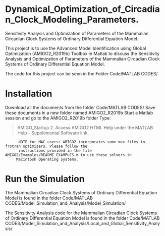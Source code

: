 # Dynamical_Optimization_of_Circadian_Clock_Modeling_Parameters.
Sensitivity Analysis and Optimization of Parameters of the Mammalian Circadian Clock Systems of Ordinary Differential Equation Model.

This project is to use the Advanced Model Identification using Global Optimization (AMIGO2_R2019b) Toolbox in Matlab to discuss the Sensitivity Analysis and Optimization of Parameters of the Mammalian Circadian Clock Systems of Ordinary Differential Equation Model.

The code for this project can be seen in the Folder Code/MATLAB CODES/.

# Installation

Download all the documents from the folder Code/MATLAB CODES/
Save these documents in a new folder named AMIGO2_R2019b
Start a Matlab session and go to the AMIGO2_R2019b folder
Type:

> AMIGO_Startup
      2. Access AMIGO2 HTML Help under the MATLAB Help - Supplemental Software link.

          NOTE for MAC users: AMIGO2 incorporates some mex files to frotran optimizers. Please follow the
          instructions provided in the file AMIGO2/Examples/README_EXAMPLES.m to use these solvers in
         Macintosh Operating Systems.
         
         
# Run the Simulation

The  Mammalian Circadian Clock Systems of Ordinary Differential Equation Model is found in the folder Code/MATLAB CODES/Model_Simulation_and_Analysis/Model_Simulation/

The Sensitivity Analysis code for the Mammalian Circadian Clock Systems of Ordinary Differential Equation Model is found in the folder Code/MATLAB CODES/Model_Simulation_and_Analysis/Local_and_Global_Sensitivity_Analysis/
